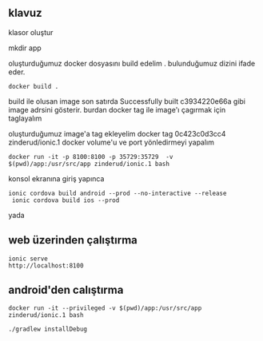  
 ## klavuz
 klasor oluştur

 mkdir app

 
 oluşturduğumuz docker dosyasını build edelim . bulunduğumuz dizini ifade eder.

    docker build . 

build ile olusan image son satırda
Successfully built c3934220e66a gibi image adrsini gösterir.
burdan docker tag ile image'ı çagırmak için taglayalım


oluşturduğumuz image'a tag ekleyelim
    docker tag 0c423c0d3cc4 zinderud/ionic.1
docker volume'u ve port yönledirmeyi yapalım

    docker run -it -p 8100:8100 -p 35729:35729  -v  $(pwd)/app:/usr/src/app zinderud/ionic.1 bash
 
 konsol ekranına giriş yapınca

    ionic cordova build android --prod --no-interactive --release
     ionic cordova build ios --prod

yada
## web üzerinden çalıştırma

    ionic serve 
    http://localhost:8100
## android'den calıştırma


    docker run -it --privileged -v $(pwd)/app:/usr/src/app zinderud/ionic.1 bash

    ./gradlew installDebug



